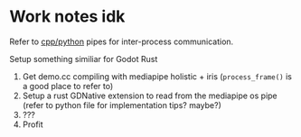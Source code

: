# Work notes idk
Refer to [cpp/python](https://claytonrichey.com/post/c-cpp-python-pipe/) pipes for inter-process communication.

Setup something similiar for Godot Rust

1. Get demo.cc compiling with mediapipe holistic + iris (`process_frame()` is a good place to refer to)
2. Setup a rust GDNative extension to read from the mediapipe os pipe (refer to python file for implementation tips? maybe?)
3. ???
4. Profit
